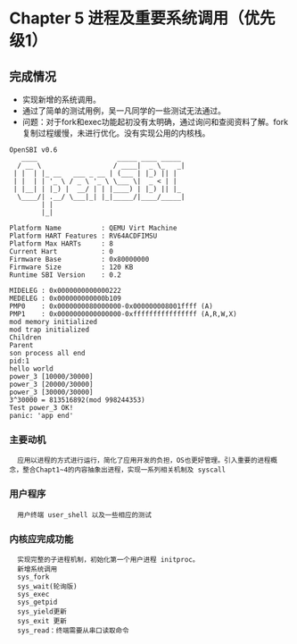 # Chapter 5 进程及重要系统调用（优先级1）
## 完成情况
* 实现新增的系统调用。
* 通过了简单的测试用例，吴一凡同学的一些测试无法通过。
* 问题：对于fork和exec功能起初没有太明确，通过询问和查阅资料了解。fork复制过程缓慢，未进行优化。没有实现公用的内核栈。
```
OpenSBI v0.6
   ____                    _____ ____ _____
  / __ \                  / ____|  _ \_   _|
 | |  | |_ __   ___ _ __ | (___ | |_) || |
 | |  | | '_ \ / _ \ '_ \ \___ \|  _ < | |
 | |__| | |_) |  __/ | | |____) | |_) || |_
  \____/| .__/ \___|_| |_|_____/|____/_____|
        | |
        |_|

Platform Name          : QEMU Virt Machine
Platform HART Features : RV64ACDFIMSU
Platform Max HARTs     : 8
Current Hart           : 0
Firmware Base          : 0x80000000
Firmware Size          : 120 KB
Runtime SBI Version    : 0.2

MIDELEG : 0x0000000000000222
MEDELEG : 0x000000000000b109
PMP0    : 0x0000000080000000-0x000000008001ffff (A)
PMP1    : 0x0000000000000000-0xffffffffffffffff (A,R,W,X)
mod memory initialized
mod trap initialized
Children
Parent
son process all end
pid:1
hello world
power_3 [10000/30000]
power_3 [20000/30000]
power_3 [30000/30000]
3^30000 = 813516892(mod 998244353)
Test power_3 OK!
panic: 'app end'
```
### 主要动机
      应用以进程的方式进行运行，简化了应用开发的负担，OS也更好管理。引入重要的进程概念，整合Chapt1~4的内容抽象出进程，实现一系列相关机制及 syscall
### 用户程序
      用户终端 user_shell 以及一些相应的测试
### 内核应完成功能
      实现完整的子进程机制，初始化第一个用户进程 initproc。
      新增系统调用
      sys_fork
      sys_wait(轮询版)
      sys_exec
      sys_getpid
      sys_yield更新
      sys_exit 更新
      sys_read：终端需要从串口读取命令